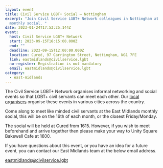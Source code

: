 ```yaml
---
layout: event
title: Civil Service LGBT+ Social – Nottingham
excerpt: "Join Civil Service LGBT+ Network colleagues in Nottingham at the
  monthly social. "
date: 2023-01-24T17:53:25.144Z
event:
  host: Civil Service LGBT+ Network
  start: 2023-09-15T16:15:00.000Z
  end: ""
  deadline: 2023-09-15T12:00:00.000Z
  location: Cured, 97 Carrington Street, Nottingham, NG1 7FE
  link: eastmidlands@civilservice.lgbt
  no-register: Registration is not mandatory
  email: eastmidlands@civilservice.lgbt
category:
  - east-midlands
---
```

The Civil Service LGBT+ Network organises informal networking and social events so that LGBT+ civil servants can meet each other. Our [local organisers](/team) organise these events in various cities across the country.

C﻿ome along to meet like minded civil servants at the East Midlands monthly social, this will be on the 16th of each month, or the closest Friday/Monday. 

T﻿he social will be held at Cured from 1615. However, if you wish to meet beforehand and arrive together then please make your way to Unity Square Bakewell Cafe at 1600.

If you have questions about this event, or you have an idea for a future event, you can contact our East Midlands team at the below email address.

eastmidlands@civilservice.lgbt